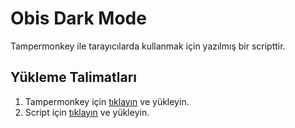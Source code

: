 # Obis Dark Mode

Tampermonkey ile tarayıcılarda kullanmak için yazılmış bir scripttir.

## Yükleme Talimatları

1. Tampermonkey için [tıklayın](https://chrome.google.com/webstore/detail/tampermonkey/dhdgffkkebhmkfjojejmpbldmpobfkfo) ve yükleyin.
2. Script için [tıklayın](https://github.com/Acidooo/obis-dark-mode/raw/master/Obis-Sorter%26DarkMode.user.js) ve yükleyin.
